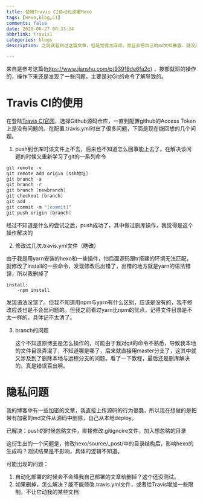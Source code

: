 ```yaml
---
title: 使用Travis CI自动化部署Hexo
tags: [Hexo,blog,CI]
comments: false
date: 2020-06-27 00:33:34
abbrlink: travis1
categories: blogs
description: 之前就看到过这篇文章，但是觉得太麻烦，而且会把自己的md文档暴露，就没弄。最近重装了一下系统，发现重新部署hexo会有很多东西忘记，所以想把源码push到github上。

---
```


来自是参考这篇(https://www.jianshu.com/p/93918de6fa2c) ，按部就班的操作的，操作下来还是发现了一些问题，主要是对Git的命令了解导致的。

# Travis CI的使用

在登陆[Travis CI官网](https://link.jianshu.com/?t=https://travis-ci.org/)，选择Github源码仓库，一直到配置github的Access Token上是没有问题的。在配置.travis.yml时出了很多问题，下面是现在能回想的几个问题。

1. push到仓库时该文件上不去，后来也不知道怎么回事能上去了。在解决该问题的时候又重新学习了git的一系列命令

```powershell
git remote -v
git remote add origin [ssh地址]
git branch -a
git branch -r
git branch [newbranch]
git checkout [branch]
git add .
git commit -m "[commit]"
git push origin [branch]
```

经过不知道是什么的尝试之后，push成功了，其中做过删库操作，我觉得是这个操作解决的

2. 修改过几次.travis.yml文件（~~瞎改~~）

由于我是用yarn安装的hexo和一些插件，怕后面源码跟tr搭建的环境无法匹配，就修改了install的一些命令，发现修改后出错了，出错的地方就是yarn的语法错误，所以我删掉了

```
install:
	-npm install
```

发现语法没错了。但我不知道用npm与yarn有什么区别，应该是没有的，我不修改应该也是不会出问题的。但我之前看过yarn比npm的优点，记得文件目录是不太一样的，具体记不太清了。

3. branch的问题

   这个不知道原博主是怎么操作的，可能由于我对git的命令不熟悉，导致我本地的文件目录弄混了，不知道哪是哪了，后来就直接用master分支了，这其中就又涉及到了删除本地与远程分支的问题。看了一下教程，最后还是删库解决的。真是错误百出啊。

# 隐私问题

   我的博客中有一些加密的文章，我直接上传源码的行为很蠢，所以现在想做的是把带有加密的md文件从源码中删除，自己从本地deploy。

   已解决：push的时候忽略文件，直接修改.gitignoire文件，加入想忽略的目录

   这衍生出的一个问题是，修改hexo/source/_post/中的目录结构后，影响hexo的生成吗？测试结果是不影响，具体的逻辑不知道。

  可能出现的问题：
   1. 自动化部署的时候会不会降我自己部署的文章给删掉？这个还没测试。
   2. 如果删掉，怎么解决？能不能修改.travis.yml文件，或者给Travis增加一些限制，不让它动我的某些文档


